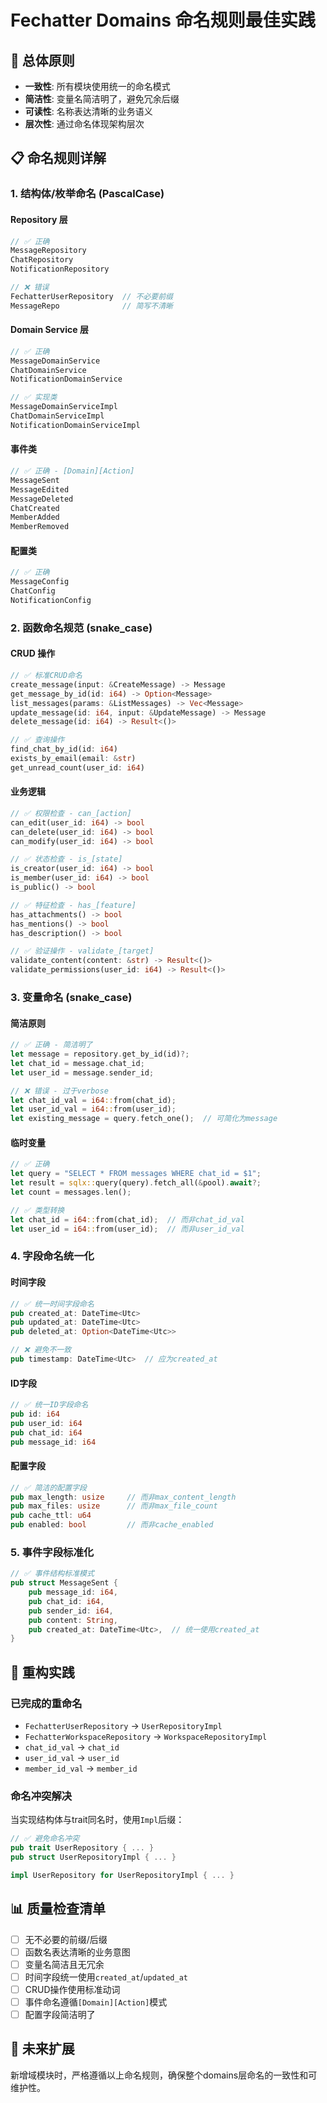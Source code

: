 # Fechatter Domains 命名规则最佳实践

## 🎯 总体原则
- **一致性**: 所有模块使用统一的命名模式
- **简洁性**: 变量名简洁明了，避免冗余后缀
- **可读性**: 名称表达清晰的业务语义
- **层次性**: 通过命名体现架构层次

## 📋 命名规则详解

### 1. 结构体/枚举命名 (PascalCase)

#### Repository 层
```rust
// ✅ 正确
MessageRepository
ChatRepository
NotificationRepository

// ❌ 错误
FechatterUserRepository  // 不必要前缀
MessageRepo              // 简写不清晰
```

#### Domain Service 层
```rust
// ✅ 正确
MessageDomainService
ChatDomainService
NotificationDomainService

// ✅ 实现类
MessageDomainServiceImpl
ChatDomainServiceImpl
NotificationDomainServiceImpl
```

#### 事件类
```rust
// ✅ 正确 - [Domain][Action]
MessageSent
MessageEdited
MessageDeleted
ChatCreated
MemberAdded
MemberRemoved
```

#### 配置类
```rust
// ✅ 正确
MessageConfig
ChatConfig
NotificationConfig
```

### 2. 函数命名规范 (snake_case)

#### CRUD 操作
```rust
// ✅ 标准CRUD命名
create_message(input: &CreateMessage) -> Message
get_message_by_id(id: i64) -> Option<Message>
list_messages(params: &ListMessages) -> Vec<Message>
update_message(id: i64, input: &UpdateMessage) -> Message
delete_message(id: i64) -> Result<()>

// ✅ 查询操作
find_chat_by_id(id: i64)
exists_by_email(email: &str)
get_unread_count(user_id: i64)
```

#### 业务逻辑
```rust
// ✅ 权限检查 - can_[action]
can_edit(user_id: i64) -> bool
can_delete(user_id: i64) -> bool
can_modify(user_id: i64) -> bool

// ✅ 状态检查 - is_[state]
is_creator(user_id: i64) -> bool
is_member(user_id: i64) -> bool
is_public() -> bool

// ✅ 特征检查 - has_[feature]
has_attachments() -> bool
has_mentions() -> bool
has_description() -> bool

// ✅ 验证操作 - validate_[target]
validate_content(content: &str) -> Result<()>
validate_permissions(user_id: i64) -> Result<()>
```

### 3. 变量命名 (snake_case)

#### 简洁原则
```rust
// ✅ 正确 - 简洁明了
let message = repository.get_by_id(id)?;
let chat_id = message.chat_id;
let user_id = message.sender_id;

// ❌ 错误 - 过于verbose
let chat_id_val = i64::from(chat_id);
let user_id_val = i64::from(user_id);
let existing_message = query.fetch_one();  // 可简化为message
```

#### 临时变量
```rust
// ✅ 正确
let query = "SELECT * FROM messages WHERE chat_id = $1";
let result = sqlx::query(query).fetch_all(&pool).await?;
let count = messages.len();

// ✅ 类型转换
let chat_id = i64::from(chat_id);  // 而非chat_id_val
let user_id = i64::from(user_id);  // 而非user_id_val
```

### 4. 字段命名统一化

#### 时间字段
```rust
// ✅ 统一时间字段命名
pub created_at: DateTime<Utc>
pub updated_at: DateTime<Utc>
pub deleted_at: Option<DateTime<Utc>>

// ❌ 避免不一致
pub timestamp: DateTime<Utc>  // 应为created_at
```

#### ID字段
```rust
// ✅ 统一ID字段命名
pub id: i64
pub user_id: i64
pub chat_id: i64
pub message_id: i64
```

#### 配置字段
```rust
// ✅ 简洁的配置字段
pub max_length: usize     // 而非max_content_length
pub max_files: usize      // 而非max_file_count
pub cache_ttl: u64
pub enabled: bool         // 而非cache_enabled
```

### 5. 事件字段标准化

```rust
// ✅ 事件结构标准模式
pub struct MessageSent {
    pub message_id: i64,
    pub chat_id: i64,
    pub sender_id: i64,
    pub content: String,
    pub created_at: DateTime<Utc>,  // 统一使用created_at
}
```

## 🔧 重构实践

### 已完成的重命名
- `FechatterUserRepository` → `UserRepositoryImpl`
- `FechatterWorkspaceRepository` → `WorkspaceRepositoryImpl`
- `chat_id_val` → `chat_id`
- `user_id_val` → `user_id`
- `member_id_val` → `member_id`

### 命名冲突解决
当实现结构体与trait同名时，使用`Impl`后缀：
```rust
// ✅ 避免命名冲突
pub trait UserRepository { ... }
pub struct UserRepositoryImpl { ... }

impl UserRepository for UserRepositoryImpl { ... }
```

## 📊 质量检查清单

- [ ] 无不必要的前缀/后缀
- [ ] 函数名表达清晰的业务意图
- [ ] 变量名简洁且无冗余
- [ ] 时间字段统一使用`created_at`/`updated_at`
- [ ] CRUD操作使用标准动词
- [ ] 事件命名遵循`[Domain][Action]`模式
- [ ] 配置字段简洁明了

## 🚀 未来扩展

新增域模块时，严格遵循以上命名规则，确保整个domains层命名的一致性和可维护性。 